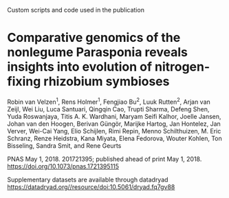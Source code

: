 Custom scripts and code used in the publication


# Comparative genomics of the nonlegume Parasponia reveals insights into evolution of nitrogen-fixing rhizobium symbioses
Robin van Velzen<sup>1</sup>, Rens Holmer<sup>1</sup>, Fengjiao Bu<sup>2</sup>, Luuk Rutten<sup>2</sup>, Arjan van Zeijl, Wei Liu, Luca Santuari, Qingqin Cao, Trupti Sharma, Defeng Shen, Yuda Roswanjaya, Titis A. K. Wardhani, Maryam Seifi Kalhor, Joelle Jansen, Johan van den Hoogen, Berivan Güngör, Marijke Hartog, Jan Hontelez, Jan Verver, Wei-Cai Yang, Elio Schijlen, Rimi Repin, Menno Schilthuizen, M. Eric Schranz, Renze Heidstra, Kana Miyata, Elena Fedorova, Wouter Kohlen, Ton Bisseling, Sandra Smit, and Rene Geurts

PNAS May 1, 2018. 201721395; published ahead of print May 1, 2018. 
https://doi.org/10.1073/pnas.1721395115

Supplementary datasets are available through datadryad https://datadryad.org//resource/doi:10.5061/dryad.fq7gv88

